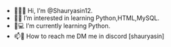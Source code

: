 - 👋🙎‍♂️ Hi, I’m @Shauryasin12.
- 👀🦋 I’m interested in learning Python,HTML,MySQL.
- 🌱💻 I’m currently learning Python.
- 📫💬 How to reach me DM me in discord [shauryasin]
